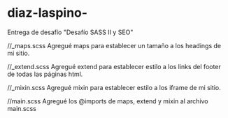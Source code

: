 # diaz-laspino-
Entrega de desafío "Desafío SASS II y SEO"

//_maps.scss
Agregué maps para establecer un tamaño a los headings de mi sitio.

//_extend.scss
Agregué extend para establecer estilo a los links del footer de todas las páginas html.

//_mixin.scss
Agregué mixin para establecer estilo a los iframe de mi sitio.

//main.scss
Agregué los @imports de maps, extend y mixin al archivo main.scss
